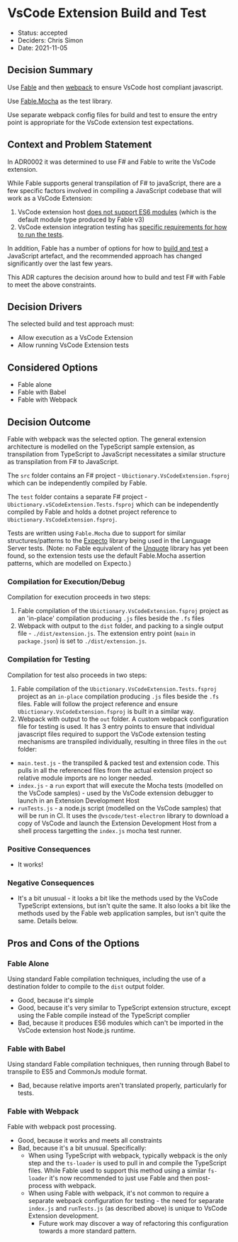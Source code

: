 # VsCode Extension Build and Test 

* Status: accepted
* Deciders: Chris Simon
* Date: 2021-11-05

## Decision Summary

Use [Fable](https://fable.io/) and then [webpack](https://webpack.js.org/) to ensure VsCode host compliant javascript.

Use [Fable.Mocha](https://github.com/Zaid-Ajaj/Fable.Mocha) as the test library.

Use separate webpack config files for build and test to ensure the entry point is appropriate for the VsCode extension test expectations.

## Context and Problem Statement

In ADR0002 it was determined to use F# and Fable to write the VsCode extension.

While Fable supports general transpilation of F# to javaScript, there are a few specific factors involved in compiling a JavaScript codebase that will work as a VsCode Extension:

1. VsCode extension host [does not support ES6 modules](https://github.com/microsoft/vscode/issues/116056) (which is the default module type produced by Fable v3)
1. VsCode extension integration testing has [specific requirements for how to run the tests](https://code.visualstudio.com/api/working-with-extensions/testing-extension).

In addition, Fable has a number of options for how to [build and test](https://fable.io/docs/your-fable-project/build-and-run.html) a JavaScript artefact, and the recommended approach has changed significantly over the last few years.

This ADR captures the decision around how to build and test F# with Fable to meet the above constraints.

## Decision Drivers

The selected build and test approach must:

* Allow execution as a VsCode Extension
* Allow running VsCode Extension tests

## Considered Options

* Fable alone
* Fable with Babel
* Fable with Webpack

## Decision Outcome

Fable with webpack was the selected option.  The general extension architecture is modelled on the TypeScript sample extension, as transpilation from TypeScript to JavaScript necessitates a similar structure as transpilation from F# to JavaScript.

The `src` folder contains an F# project - `Ubictionary.VsCodeExtension.fsproj` which can be independently compiled by Fable.

The `test` folder contains a separate F# project - `Ubictionary.vSCodeExtension.Tests.fsproj` which can be independently compiled by Fable and holds a dotnet project reference to `Ubictionary.VsCodeExtension.fsproj`.

Tests are written using `Fable.Mocha` due to support for similar structures/patterns to the [Expecto](https://github.com/haf/expecto) library being used in the Language Server tests. (Note: no Fable equivalent of the [Unquote](https://github.com/SwensenSoftware/unquote) library has yet been found, so the extension tests use the default Fable.Mocha assertion patterns, which are modelled on Expecto.)

### Compilation for Execution/Debug

Compilation for execution proceeds in two steps:

1. Fable compilation of the `Ubictionary.VsCodeExtension.fsproj` project as an 'in-place' compilation producing `.js` files beside the `.fs` files
2. Webpack with output to the `dist` folder, and packing to a single output file - `./dist/extension.js`.  The extension entry point (`main` in `package.json`) is set to `./dist/extension.js`.

### Compilation for Testing

Compilation for test also proceeds in two steps:

1. Fable compilation of the `Ubictionary.VsCodeExtension.Tests.fsproj` project as an `in-place` compilation producing `.js` files beside the `.fs` files.  Fable will follow the project reference and ensure `Ubictionary.VsCodeExtension.fsproj` is built in a similar way.
2. Webpack with output to the `out` folder. A custom webpack configuration file for testing is used.  It has 3 entry points to ensure that individual javascript files required to support the VsCode extension testing mechanisms are transpiled individually, resulting in three files in the `out` folder:

* `main.test.js` - the transpiled & packed test and extension code. This pulls in all the referenced files from the actual extension project so relative module imports are no longer needed.
* `index.js` - a `run` export that will execute the Mocha tests (modelled on the VsCode samples) - used by the VsCode extension debugger to launch in an Extension Development Host
* `runTests.js` - a node.js script (modelled on the VsCode samples) that will be run in CI.  It uses the `@vscode/test-electron` library to download a copy of VsCode and launch the Extension Development Host from a shell process targetting the `index.js` mocha test runner.

### Positive Consequences

* It works!

### Negative Consequences

* It's a bit unusual - it looks a bit like the methods used by the VsCode TypeScript extensions, but isn't quite the same.  It also looks a bit like the methods used by the Fable web application samples, but isn't quite the same. Details below.

## Pros and Cons of the Options

### Fable Alone

Using standard Fable compilation techniques, including the use of a destination folder to compile to the `dist` output folder.

* Good, because it's simple
* Good, because it's very similar to TypeScript extension structure, except using the Fable compile instead of the TypeScript complier
* Bad, because it produces ES6 modules which can't be imported in the VsCode extension host Node.js runtime.

### Fable with Babel

Using standard Fable compilation techniques, then running through Babel to transpile to ES5 and CommonJs module format.

* Bad, because relative imports aren't translated properly, particularly for tests.

### Fable with Webpack

Fable with webpack post processing.

* Good, because it works and meets all constraints
* Bad, because it's a bit unusual.  Specifically:
  * When using TypeScript with webpack, typically webpack is the only step and the `ts-loader` is used to pull in and compile the TypeScript files. While Fable used to support this method using a similar `fs-loader` it's now recommended to just use Fable and then post-process with webpack.
  * When using Fable with webpack, it's not common to require a separate webpack configuration for testing - the need for separate `index.js` and `runTests.js` (as described above) is unique to VsCode Extension development.
    * Future work may discover a way of refactoring this configuration towards a more standard pattern.